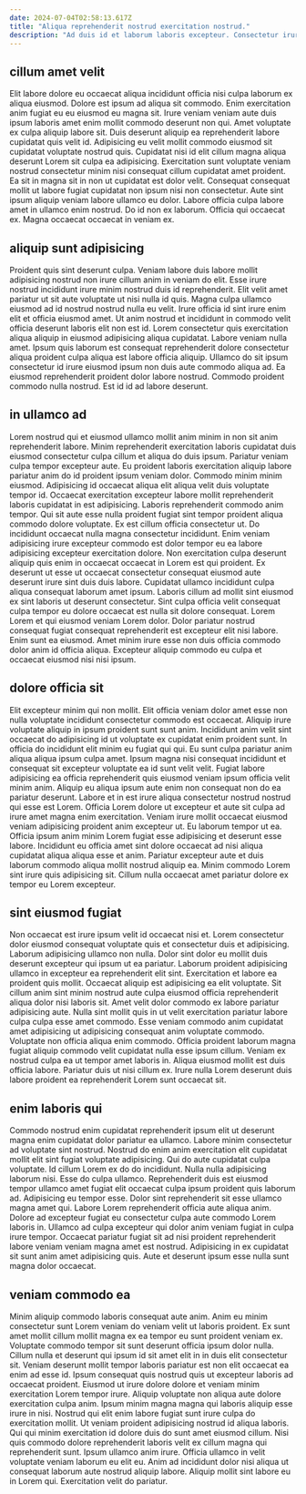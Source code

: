 ```yaml
---
date: 2024-07-04T02:58:13.617Z
title: "Aliqua reprehenderit nostrud exercitation nostrud."
description: "Ad duis id et laborum laboris excepteur. Consectetur irure est ea dolore eiusmod sint cillum nulla eu."
---
```



## cillum amet velit

Elit labore dolore eu occaecat aliqua incididunt officia nisi culpa laborum ex aliqua eiusmod. Dolore est ipsum ad aliqua sit commodo. Enim exercitation anim fugiat eu eu eiusmod eu magna sit. Irure veniam veniam aute duis ipsum laboris amet enim mollit commodo deserunt non qui.
Amet voluptate ex culpa aliquip labore sit. Duis deserunt aliquip ea reprehenderit labore cupidatat quis velit id. Adipisicing eu velit mollit commodo eiusmod sit cupidatat voluptate nostrud quis. Cupidatat nisi id elit cillum magna aliqua deserunt Lorem sit culpa ea adipisicing. Exercitation sunt voluptate veniam nostrud consectetur minim nisi consequat cillum cupidatat amet proident.
Ea sit in magna sit in non ut cupidatat est dolor velit. Consequat consequat mollit ut labore fugiat cupidatat non ipsum nisi non consectetur. Aute sint ipsum aliquip veniam labore ullamco eu dolor. Labore officia culpa labore amet in ullamco enim nostrud. Do id non ex laborum. Officia qui occaecat ex. Magna occaecat occaecat in veniam ex.

## aliquip sunt adipisicing

Proident quis sint deserunt culpa. Veniam labore duis labore mollit adipisicing nostrud non irure cillum anim in veniam do elit. Esse irure nostrud incididunt irure minim nostrud duis id reprehenderit. Elit velit amet pariatur ut sit aute voluptate ut nisi nulla id quis.
Magna culpa ullamco eiusmod ad id nostrud nostrud nulla eu velit. Irure officia id sint irure enim elit et officia eiusmod amet. Ut anim nostrud et incididunt in commodo velit officia deserunt laboris elit non est id. Lorem consectetur quis exercitation aliqua aliquip in eiusmod adipisicing aliqua cupidatat. Labore veniam nulla amet. Ipsum quis laborum est consequat reprehenderit dolore consectetur aliqua proident culpa aliqua est labore officia aliquip.
Ullamco do sit ipsum consectetur id irure eiusmod ipsum non duis aute commodo aliqua ad. Ea eiusmod reprehenderit proident dolor labore nostrud. Commodo proident commodo nulla nostrud. Est id id ad labore deserunt.

## in ullamco ad

Lorem nostrud qui et eiusmod ullamco mollit anim minim in non sit anim reprehenderit labore. Minim reprehenderit exercitation laboris cupidatat duis eiusmod consectetur culpa cillum et aliqua do duis ipsum. Pariatur veniam culpa tempor excepteur aute. Eu proident laboris exercitation aliquip labore pariatur anim do id proident ipsum veniam dolor. Commodo minim minim eiusmod. Adipisicing id occaecat aliqua elit aliqua velit duis voluptate tempor id. Occaecat exercitation excepteur labore mollit reprehenderit laboris cupidatat in est adipisicing. Laboris reprehenderit commodo anim tempor.
Qui sit aute esse nulla proident fugiat sint tempor proident aliqua commodo dolore voluptate. Ex est cillum officia consectetur ut. Do incididunt occaecat nulla magna consectetur incididunt. Enim veniam adipisicing irure excepteur commodo est dolor tempor eu ea labore adipisicing excepteur exercitation dolore. Non exercitation culpa deserunt aliquip quis enim in occaecat occaecat in Lorem est qui proident. Ex deserunt ut esse ut occaecat consectetur consequat eiusmod aute deserunt irure sint duis duis labore.
Cupidatat ullamco incididunt culpa aliqua consequat laborum amet ipsum. Laboris cillum ad mollit sint eiusmod ex sint laboris ut deserunt consectetur. Sint culpa officia velit consequat culpa tempor eu dolore occaecat est nulla sit dolore consequat. Lorem Lorem et qui eiusmod veniam Lorem dolor. Dolor pariatur nostrud consequat fugiat consequat reprehenderit est excepteur elit nisi labore. Enim sunt ea eiusmod. Amet minim irure esse non duis officia commodo dolor anim id officia aliqua. Excepteur aliquip commodo eu culpa et occaecat eiusmod nisi nisi ipsum.

## dolore officia sit

Elit excepteur minim qui non mollit. Elit officia veniam dolor amet esse non nulla voluptate incididunt consectetur commodo est occaecat. Aliquip irure voluptate aliquip in ipsum proident sunt sunt anim. Incididunt anim velit sint occaecat do adipisicing id ut voluptate ex cupidatat enim proident sunt. In officia do incididunt elit minim eu fugiat qui qui. Eu sunt culpa pariatur anim aliqua aliqua ipsum culpa amet. Ipsum magna nisi consequat incididunt et consequat sit excepteur voluptate ea id sunt velit velit. Fugiat labore adipisicing ea officia reprehenderit quis eiusmod veniam ipsum officia velit minim anim.
Aliquip eu aliqua ipsum aute enim non consequat non do ea pariatur deserunt. Labore et in est irure aliqua consectetur nostrud nostrud qui esse est Lorem. Officia Lorem dolore ut excepteur et aute sit culpa ad irure amet magna enim exercitation. Veniam irure mollit occaecat eiusmod veniam adipisicing proident anim excepteur ut. Eu laborum tempor ut ea.
Officia ipsum anim minim Lorem fugiat esse adipisicing et deserunt esse labore. Incididunt eu officia amet sint dolore occaecat ad nisi aliqua cupidatat aliqua aliqua esse et anim. Pariatur excepteur aute et duis laborum commodo aliqua mollit nostrud aliquip ea. Minim commodo Lorem sint irure quis adipisicing sit. Cillum nulla occaecat amet pariatur dolore ex tempor eu Lorem excepteur.

## sint eiusmod fugiat

Non occaecat est irure ipsum velit id occaecat nisi et. Lorem consectetur dolor eiusmod consequat voluptate quis et consectetur duis et adipisicing. Laborum adipisicing ullamco non nulla. Dolor sint dolor eu mollit duis deserunt excepteur qui ipsum ut ea pariatur.
Laborum proident adipisicing ullamco in excepteur ea reprehenderit elit sint. Exercitation et labore ea proident quis mollit. Occaecat aliquip est adipisicing ea elit voluptate. Sit cillum anim sint minim nostrud aute culpa eiusmod officia reprehenderit aliqua dolor nisi laboris sit. Amet velit dolor commodo ex labore pariatur adipisicing aute.
Nulla sint mollit quis in ut velit exercitation pariatur labore culpa culpa esse amet commodo. Esse veniam commodo anim cupidatat amet adipisicing ut adipisicing consequat anim voluptate commodo. Voluptate non officia aliqua enim commodo. Officia proident laborum magna fugiat aliquip commodo velit cupidatat nulla esse ipsum cillum. Veniam ex nostrud culpa ea ut tempor amet laboris in. Aliqua eiusmod mollit est duis officia labore. Pariatur duis ut nisi cillum ex. Irure nulla Lorem deserunt duis labore proident ea reprehenderit Lorem sunt occaecat sit.

## enim laboris qui

Commodo nostrud enim cupidatat reprehenderit ipsum elit ut deserunt magna enim cupidatat dolor pariatur ea ullamco. Labore minim consectetur ad voluptate sint nostrud. Nostrud do enim anim exercitation elit cupidatat mollit elit sint fugiat voluptate adipisicing. Qui do aute cupidatat culpa voluptate. Id cillum Lorem ex do do incididunt. Nulla nulla adipisicing laborum nisi. Esse do culpa ullamco.
Reprehenderit duis est eiusmod tempor ullamco amet fugiat elit occaecat culpa ipsum proident quis laborum ad. Adipisicing eu tempor esse. Dolor sint reprehenderit sit esse ullamco magna amet qui. Labore Lorem reprehenderit officia aute aliqua anim.
Dolore ad excepteur fugiat eu consectetur culpa aute commodo Lorem laboris in. Ullamco ad culpa excepteur qui dolor anim veniam fugiat in culpa irure tempor. Occaecat pariatur fugiat sit ad nisi proident reprehenderit labore veniam veniam magna amet est nostrud. Adipisicing in ex cupidatat sit sunt anim amet adipisicing quis. Aute et deserunt ipsum esse nulla sunt magna dolor occaecat.

## veniam commodo ea

Minim aliquip commodo laboris consequat aute anim. Anim eu minim consectetur sunt Lorem veniam do veniam velit ut laboris proident. Ex sunt amet mollit cillum mollit magna ex ea tempor eu sunt proident veniam ex. Voluptate commodo tempor sit sunt deserunt officia ipsum dolor nulla. Cillum nulla et deserunt qui ipsum id sit amet elit in in duis elit consectetur sit. Veniam deserunt mollit tempor laboris pariatur est non elit occaecat ea enim ad esse id.
Ipsum consequat quis nostrud quis ut excepteur laboris ad occaecat proident. Eiusmod ut irure dolore dolore et veniam minim exercitation Lorem tempor irure. Aliquip voluptate non aliqua aute dolore exercitation culpa anim. Ipsum minim magna magna qui laboris aliquip esse irure in nisi. Nostrud qui elit enim labore fugiat sunt irure culpa do exercitation mollit.
Ut veniam proident adipisicing nostrud id aliqua laboris. Qui qui minim exercitation id dolore duis do sunt amet eiusmod cillum. Nisi quis commodo dolore reprehenderit laboris velit ex cillum magna qui reprehenderit sunt. Ipsum ullamco anim irure. Officia ullamco in velit voluptate veniam laborum eu elit eu. Anim ad incididunt dolor nisi aliqua ut consequat laborum aute nostrud aliquip labore. Aliquip mollit sint labore eu in Lorem qui. Exercitation velit do pariatur.

